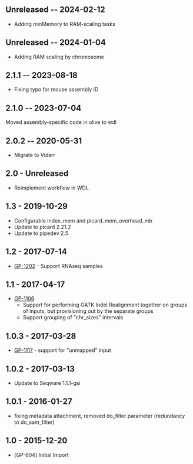 ## Unreleased -- 2024-02-12
- Adding minMemory to RAM-scaling tasks
## Unreleased -- 2024-01-04
- Adding RAM scaling by chromosome
## 2.1.1 -- 2023-08-18
- Fixing typo for mouse assembly ID
## 2.1.0 -- 2023-07-04
Moved assembly-specific code in olive to wdl
## 2.0.2 -- 2020-05-31
- Migrate to Vidarr
## 2.0 - Unreleased
- Reimplement workflow in WDL
## 1.3 - 2019-10-29
- Configurable index_mem and picard_mem_overhead_mb
- Update to picard 2.21.2
- Update to pipedev 2.5
## 1.2 - 2017-07-14
- [GP-1202](https://jira.oicr.on.ca/browse/GP-1202) - Support RNAseq samples
## 1.1 - 2017-04-17
- [GP-1106](https://jira.oicr.on.ca/browse/GP-1106)
    - Support for performing GATK Indel Realignment together on groups of inputs, but provisioning out by the separate groups
    - Support grouping of "chr_sizes" intervals
## 1.0.3 - 2017-03-28
- [GP-1117](https://jira.oicr.on.ca/browse/GP-1117) - support for "unmapped" input
## 1.0.2 - 2017-03-13
- Update to Seqware 1.1.1-gsi
## 1.0.1 - 2016-01-27
- fixing metadata attachment, removed do_filter parameter (redundancy to do_sam_filter)
## 1.0   - 2015-12-20
- [GP-604] Initial Import
